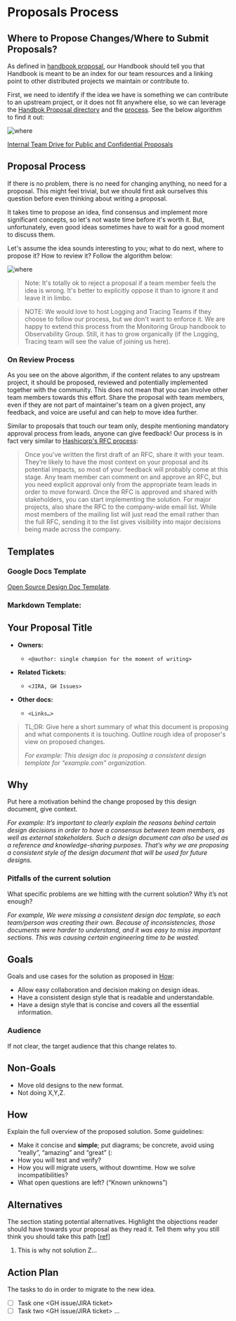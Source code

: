 # Proposals Process

## Where to Propose Changes/Where to Submit Proposals?

As defined in [handbook proposal](Accepted/202106-handbook.md#pitfalls-of-the-current-solution), our Handbook should tell you that Handbook is meant to be an index for our team resources and a linking point to other distributed projects we maintain or contribute to.

First, we need to identify if the idea we have is something we can contribute to an upstream project, or it does not fit anywhere else, so we can leverage the [Handbok Proposal directory](..) and the [process](#proposal-process). See the below algorithm to find it out:

![where](../assets/proposal-where.png)

[Internal Team Drive for Public and Confidential Proposals](https://drive.google.com/drive/folders/1WGqC3gMCxIQlrnjDUYfNUTPYYRI5Cxto)

## Proposal Process

If there is no problem, there is no need for changing anything, no need for a proposal. This might feel trivial, but we should first ask ourselves this question before even thinking about writing a proposal.

It takes time to propose an idea, find consensus and implement more significant concepts, so let's not waste time before it's worth it. But, unfortunately, even good ideas sometimes have to wait for a good moment to discuss them.

Let's assume the idea sounds interesting to you; what to do next, where to propose it? How to review it? Follow the algorithm below:

![where](../assets/proposal-how.png)

> Note: It's totally ok to reject a proposal if a team member feels the idea is wrong. It's better to explicitly oppose it than to ignore it and leave it in limbo.

> NOTE: We would love to host Logging and Tracing Teams if they choose to follow our process, but we don't want to enforce it. We are happy to extend this process from the Monitoring Group handbook to Observability Group. Still, it has to grow organically (if the Logging, Tracing team will see the value of joining us here).

### On Review Process

As you see on the above algorithm, if the content relates to any upstream project, it should be proposed, reviewed and potentially implemented together with the community. This does not mean that you can involve other team members towards this effort. Share the proposal with team members, even if they are not part of maintainer's team on a given project, any feedback, and voice are useful and can help to move idea further.

Similar to proposals that touch our team only, despite mentioning mandatory approval process from leads, anyone can give feedback! Our process is in fact very similar to [Hashicorp's RFC process](https://works.hashicorp.com/articles/writing-practices-and-culture):

> Once you’ve written the first draft of an RFC, share it with your team. They’re likely to have the most context on your proposal and its potential impacts, so most of your feedback will probably come at this stage. Any team member can comment on and approve an RFC, but you need explicit approval only from the appropriate team leads in order to move forward. Once the RFC is approved and shared with stakeholders, you can start implementing the solution. For major projects, also share the RFC to the company-wide email list. While most members of the mailing list will just read the email rather than the full RFC, sending it to the list gives visibility into major decisions being made across the company.

## Templates

### Google Docs Template

[Open Source Design Doc Template](https://docs.google.com/document/d/1zeElxolajNyGUB8J6aDXwxngHynh4iOuEzy3ylLc72U/edit#).

### Markdown Template:

## Your Proposal Title

* **Owners:**
  * `<@author: single champion for the moment of writing>`

* **Related Tickets:**
  * `<JIRA, GH Issues>`

* **Other docs:**
  * `<Links…>`

> TL;DR: Give here a short summary of what this document is proposing and what components it is touching. Outline rough idea of proposer's view on proposed changes.
>
> *For example: This design doc is proposing a consistent design template for “example.com” organization.*

## Why

Put here a motivation behind the change proposed by this design document, give context.

*For example: It’s important to clearly explain the reasons behind certain design decisions in order to have a consensus between team members, as well as external stakeholders. Such a design document can also be used as a reference and knowledge-sharing purposes. That’s why we are proposing a consistent style of the design document that will be used for future designs.*

### Pitfalls of the current solution

What specific problems are we hitting with the current solution? Why it’s not enough?

*For example, We were missing a consistent design doc template, so each team/person was creating their own. Because of inconsistencies, those documents were harder to understand, and it was easy to miss important sections. This was causing certain engineering time to be wasted.*

## Goals

Goals and use cases for the solution as proposed in [How](#how):

* Allow easy collaboration and decision making on design ideas.
* Have a consistent design style that is readable and understandable.
* Have a design style that is concise and covers all the essential information.

### Audience

If not clear, the target audience that this change relates to.

## Non-Goals

* Move old designs to the new format.
* Not doing X,Y,Z.

## How

Explain the full overview of the proposed solution. Some guidelines:

* Make it concise and **simple**; put diagrams; be concrete, avoid using “really”, “amazing” and “great” (:
* How you will test and verify?
* How you will migrate users, without downtime. How we solve incompatibilities?
* What open questions are left? (“Known unknowns”)

## Alternatives

The section stating potential alternatives. Highlight the objections reader should have towards your proposal as they read it. Tell them why you still think you should take this path [[ref](https://twitter.com/whereistanya/status/1353853753439490049)]

1. This is why not solution Z...

## Action Plan

The tasks to do in order to migrate to the new idea.

* [ ] Task one <GH issue/JIRA ticket>
* [ ] Task two <GH issue/JIRA ticket> ...
